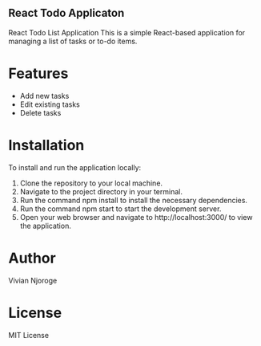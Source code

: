 ## React Todo Applicaton

React Todo List Application
This is a simple React-based application for managing a list of tasks or to-do items.

# Features
* Add new tasks
* Edit existing tasks
* Delete tasks
  
# Installation
To install and run the application locally:

1. Clone the repository to your local machine.
2. Navigate to the project directory in your terminal.
3. Run the command npm install to install the necessary dependencies.
4. Run the command npm start to start the development server.
5. Open your web browser and navigate to http://localhost:3000/ to view the application.

# Author
Vivian Njoroge

# License
MIT License